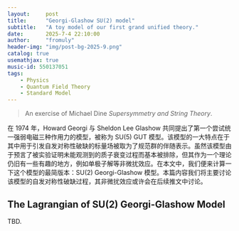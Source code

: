 ```yaml
---
layout:     post
title:      "Georgi-Glashow SU(2) model"
subtitle:   "A toy model of our first grand unified theory."
date:       2025-7-4 22:10:00
author:     "fromuly"
header-img: "img/post-bg-2025-9.png"
catalog: true
usemathjax: true
music-id: 550137051
tags:
    - Physics
    - Quantum Field Theory
    - Standard Model
---
```


> An exercise of Michael Dine *Supersymmetry and String Theory*.

在 1974 年，Howard Georgi 与 Sheldon Lee Glashow 共同提出了第一个尝试统一强弱电磁三种作用力的模型，被称为 $\mathrm{SU}(5)$ GUT 模型。该模型的一大特点在于其中用于引发自发对称性破缺的标量场被取为了规范群的伴随表示。虽然该模型由于预言了被实验证明未能观测到的质子衰变过程而基本被排除，但其作为一个理论仍旧有一些有趣的地方，例如单极子解等非微扰效应。在本文中，我们便来计算一下这个模型的最简版本：$\mathrm{SU}(2)$ Georgi-Glashow 模型。本篇内容我们将主要讨论该模型的自发对称性破缺过程，其非微扰效应或许会在后续推文中讨论。

## The Lagrangian of $\mathrm{SU}(2)$ Georgi-Glashow Model

TBD.